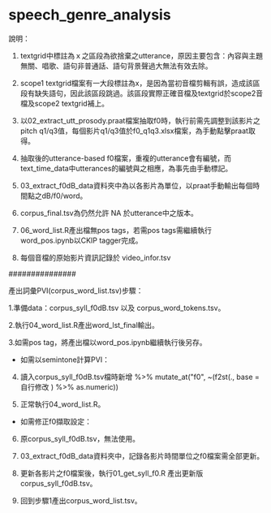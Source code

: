 # speech_genre_analysis
說明：

1. textgrid中標註為ｘ之區段為欲捨棄之utterance，原因主要包含：內容與主題無關、唱歌、語句非普通話、語句背景聲過大無法有效去除。

2. scope1 textgrid檔案有一大段標註為x，是因為當初音檔剪輯有誤，造成該區段有缺失語句，因此該區段跳過。該區段實際正確音檔及textgrid於scope2音檔及scope2 textgrid補上。

3. 以02_extract_utt_prosody.praat檔案抽取f0時，執行前需先調整到該影片之pitch q1/q3值，每個影片q1/q3值於f0_q1q3.xlsx檔案，為手動點擊praat取得。

4. 抽取後的utterance-based f0檔案，重複的utterance會有編號，而text_time_data中utterances的編號與之相應，為事先由手動標記。

5. 03_extract_f0dB_data資料夾中為以各影片為單位，以praat手動輸出每個時間點之dB/f0/word。

6. corpus_final.tsv為仍然允許 NA 於utterance中之版本。

7. 06_word_list.R產出檔無pos tags，若需pos tags需繼續執行word_pos.ipynb以CKIP tagger完成。

8. 每個音檔的原始影片資訊記錄於 video_infor.tsv

###############

產出詞彙PVI(corpus_word_list.tsv)步驟：

1.準備data：corpus_syll_f0dB.tsv 以及 corpus_word_tokens.tsv。

2.執行04_word_list.R產出word_lst_final輸出。

3.如需pos tag，將產出檔以word_pos.ipynb繼續執行後另存。

* 如需以semintone計算PVI：

4. 讀入corpus_syll_f0dB.tsv檔時新增 %>% mutate_at("f0", ~(f2st(., base = 自行修改 ) %>% as.numeric))

5. 正常執行04_word_list.R。

* 如需修正f0擷取設定：

6. 原corpus_syll_f0dB.tsv，無法使用。

7. 03_extract_f0dB_data資料夾中，記錄各影片時間單位之f0檔案需全部更新。

8. 更新各影片之f0檔案後，執行01_get_syll_f0.R 產出更新版corpus_syll_f0dB.tsv。

9. 回到步驟1產出corpus_word_list.tsv。
